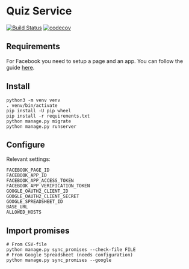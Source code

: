 # Quiz Service

[![Build Status](https://travis-ci.org/holderdeord/hdo-quiz-service.svg?branch=master)](https://travis-ci.org/holderdeord/hdo-quiz-service)
[![codecov](https://codecov.io/gh/holderdeord/hdo-quiz-service/branch/master/graph/badge.svg)](https://codecov.io/gh/holderdeord/hdo-quiz-service)

## Requirements

For Facebook you need to setup a page and an app. You can follow the guide [here](https://developers.facebook.com/docs/messenger-platform/guides/quick-start/).

## Install
    python3 -m venv venv
    . venv/bin/activate
    pip install -U pip wheel
    pip install -r requirements.txt
    python manage.py migrate
    python manage.py runserver

## Configure
Relevant settings:

    FACEBOOK_PAGE_ID
    FACEBOOK_APP_ID
    FACEBOOK_APP_ACCESS_TOKEN
    FACEBOOK_APP_VERIFICATION_TOKEN
    GOOGLE_OAUTH2_CLIENT_ID
    GOOGLE_OAUTH2_CLIENT_SECRET
    GOOGLE_SPREADSHEET_ID
    BASE_URL
    ALLOWED_HOSTS
    
## Import promises
    # From CSV-file
    python manage.py sync_promises --check-file FILE
    # From Google Spreadsheet (needs configuration)
    python manage.py sync_promises --google
    
